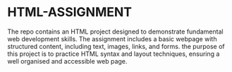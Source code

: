 # HTML-ASSIGNMENT
The repo contains an HTML project designed to demonstrate fundamental web development skills. The assignment includes a basic webpage with structured content, including text, images, links, and forms. the purpose of this project is to practice HTML syntax and layout techniques, ensuring a well organised and accessible web page. 
